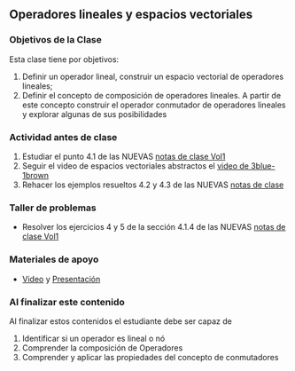## Operadores lineales y espacios vectoriales  
### Objetivos de la Clase
Esta clase tiene por objetivos:

1. Definir un operador lineal, construir un espacio vectorial de operadores lineales;  
2. Definir el concepto de composición de operadores lineales. A partir de este concepto construir el operador conmutador de operadores lineales y explorar algunas de sus posibilidades

### Actividad antes de clase
1. Estudiar el punto 4.1  de las NUEVAS [notas de clase Vol1](https://github.com/nunezluis/MisCursos/blob/main/MisMateriales/LibrosCapitulos/VolumenUNO.pdf)
2. Seguir el video de espacios vectoriales abstractos el [video de 3blue-1brown](https://www.youtube.com/watch?v=TgKwz5Ikpc8)
3. Rehacer los ejemplos resueltos 4.2 y 4.3 de las NUEVAS [notas de clase](https://github.com/nunezluis/MisCursos/blob/main/MisMateriales/LibrosCapitulos/VolumenUNO.pdf)

### Taller de problemas
+ Resolver los ejercicios 4 y 5 de la sección 4.1.4 de las NUEVAS [notas de clase Vol1](https://github.com/nunezluis/MisCursos/blob/main/MisMateriales/LibrosCapitulos/VolumenUNO.pdf)

### Materiales de apoyo
+ [Video](https://youtu.be/JGcYt7Nh-kE) y [Presentación](https://github.com/nunezluis/MisCursos/blob/main/MisMateriales/Presentaciones/4_1OperadLineales.pdf)

### Al finalizar este contenido
Al finalizar estos contenidos el estudiante debe ser capaz de

1. Identificar si un operador es lineal o nó
2. Comprender la composición de Operadores
3. Comprender y aplicar las propiedades del concepto de conmutadores
